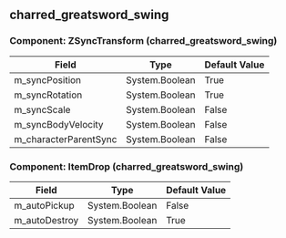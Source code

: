 ## charred_greatsword_swing

### Component: ZSyncTransform (charred_greatsword_swing)

|Field|Type|Default Value|
|---|---|---|
|m_syncPosition|System.Boolean|True|
|m_syncRotation|System.Boolean|True|
|m_syncScale|System.Boolean|False|
|m_syncBodyVelocity|System.Boolean|False|
|m_characterParentSync|System.Boolean|False|

### Component: ItemDrop (charred_greatsword_swing)

|Field|Type|Default Value|
|---|---|---|
|m_autoPickup|System.Boolean|False|
|m_autoDestroy|System.Boolean|True|

